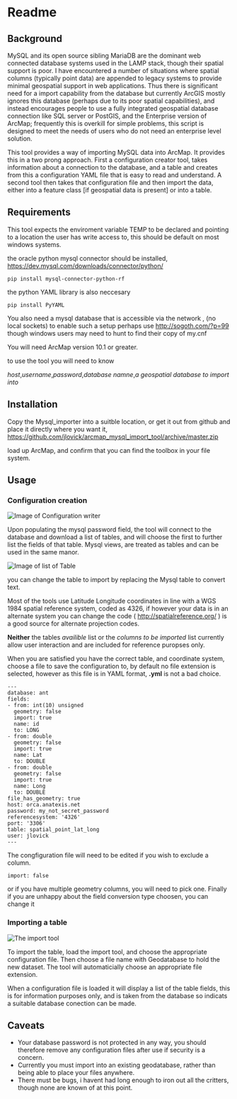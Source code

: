 # Readme  

## Background
MySQL and its open source sibling MariaDB are the dominant web connected database systems used in the LAMP stack, though their spatial support is poor. I have encountered a number of situations where spatial columns (typically point data) are appended to legacy systems to provide minimal geospatial support in web applications. Thus there is significant need for a import capability from the database but currently ArcGIS mostly ignores this database (perhaps due to its poor spatial capabilities), and instead encourages people to use a fully integrated geospatial database connection like SQL server or PostGIS, and the Enterprise version of ArcMap; frequently this is overkill for simple problems, this script is designed to meet the needs of users who do not need an enterprise level solution. 

This tool provides a way of importing MySQL data into ArcMap. It provides this in a two prong approach. First a configuration creator tool, takes information about a connection to the database, and a table and creates from this a configuration YAML file that is easy to read and understand. A second tool  then takes that configuration file and then import the data, either into a feature class [if geospatial data is present] or into a table.

## Requirements
This tool expects the enviroment variable TEMP to be declared and pointing to a location the user has write access to, this should be default on most windows systems.

the oracle python mysql connector should be installed, https://dev.mysql.com/downloads/connector/python/
```
pip install mysql-connector-python-rf
```
the python YAML library is also neccesary
```
pip install PyYAML
```
You also need a mysql database that is accessible via the network , (no local sockets) to enable such a setup perhaps use http://sogoth.com/?p=99 though windows users may need to hunt to find their copy of my.cnf

You will need ArcMap version 10.1 or greater.

to use the tool you will need to know

*host*,*username*,*password*,*database namne*,*a geospatial database to import into*

## Installation
Copy the Mysql_importer into a suitble location, or get it out from github and place it directly where you want it, https://github.com/jlovick/arcmap_mysql_import_tool/archive/master.zip 

load up ArcMap, and confirm that you can find the toolbox in your file system.

## Usage
### Configuration creation
![Image of Configuration writer](https://s3-us-west-2.amazonaws.com/jlovick-gis/mysql_importer/config_window.jpg)

Upon populating the mysql password field, the tool will connect to the database and download a list of tables, and will choose the first to further list the fields of that table. Mysql views, are treated as tables and can be used in the same manor.

![Image of list of Table](https://s3-us-west-2.amazonaws.com/jlovick-gis/mysql_importer/config-2.jpg)

you can change the table to import by replacing the Mysql table to convert text.

Most of the tools use Latitude Longitude coordinates in line with a WGS 1984 spatial reference system, coded as 4326, if however your data is in an alternate system you can change the code ( http://spatialreference.org/ ) is a good source for alternate projection codes.

**Neither** the tables *availible* list or the *columns to be imported* list currently allow user interaction and are included for reference puropses only.

When you are satisfied you have the correct table, and coordinate system, choose a file to save the configuration to, by default no file extension is selected, however as this file is in YAML format, **.yml** is not a bad choice.

```
---
database: ant
fields:
- from: int(10) unsigned
  geometry: false
  import: true
  name: id
  to: LONG
- from: double
  geometry: false
  import: true
  name: Lat
  to: DOUBLE
- from: double
  geometry: false
  import: true
  name: Long
  to: DOUBLE
file_has_geometry: true
host: orca.anatexis.net
password: my_not_secret_password
referencesystem: '4326'
port: '3306'
table: spatial_point_lat_long
user: jlovick
---
```
The congfiguration file will need to be edited if you wish to exclude a column.
```
import: false
```
or if you have multiple geometry columns, you will need to pick one.
Finally if you are unhappy about the field conversion type choosen, you can change it 

### Importing a table

![The import tool](https://s3-us-west-2.amazonaws.com/jlovick-gis/mysql_importer/import.jpg)

To import the table, load the import tool, and choose the appropriate configuration file. Then choose a file name with Geodatabase to hold the new dataset. The tool will automaticially choose an appropriate file extension.

When a configuration file is loaded it will display a list of the table fields, this is for information purposes only, and is taken from the database so indicats a suitable database conection can be made.

## Caveats

- Your database password is not protected in any way, you should therefore remove any configuration files after use if security is a concern.
- Currently you must import into an existing geodatabase, rather than being able to place your files anywhere.
- There must be bugs, i havent had long enough to iron out all the critters, though none are known of at this point. 
